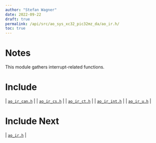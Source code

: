 ```yaml
---
author: "Stefan Wagner"
date: 2022-09-22
draft: true
permalink: /api/src/ao_sys_xc32_pic32mz_da/ao_ir.h/
toc: true
---
```


# Notes

This module gathers interrupt-related functions.

# Include

| [`ao_ir_can.h`](ao_ir_can.h.md) |
| [`ao_ir_cs.h`](ao_ir_cs.h.md) |
| [`ao_ir_ct.h`](ao_ir_ct.h.md) |
| [`ao_ir_int.h`](ao_ir_int.h.md) |
| [`ao_ir_u.h`](ao_ir_u.h.md) |

# Include Next

| [`ao_ir.h`](../ao_sys_xc32_pic32/ao_ir.h.md) |
